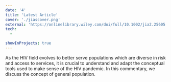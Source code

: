 ```yaml
---
date: '4'
title: 'Latest Article'
cover: './jiascover.png'
external: 'https://onlinelibrary.wiley.com/doi/full/10.1002/jia2.25605'
tech:
  - 

showInProjects: true
---
```


As the HIV field evolves to better serve populations which are diverse in risk and access to services, it is crucial to understand and adapt the conceptual tools used to make sense of the HIV pandemic. In this commentary, we discuss the concept of general population.
